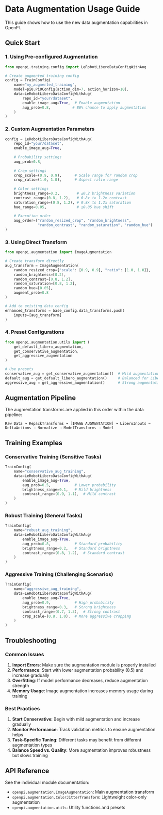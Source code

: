 # Data Augmentation Usage Guide

This guide shows how to use the new data augmentation capabilities in OpenPI.

## Quick Start

### 1. Using Pre-configured Augmentation

```python
from openpi.training.config import LeRobotLiberoDataConfigWithAug

# Create augmented training config
config = TrainConfig(
    name="my_augmented_training",
    model=pi0.Pi0Config(action_dim=7, action_horizon=10),
    data=LeRobotLiberoDataConfigWithAug(
        repo_id="your/dataset",
        enable_image_aug=True,  # Enable augmentation
        aug_prob=0.8,          # 80% chance to apply augmentation
    )
)
```

### 2. Custom Augmentation Parameters

```python
config = LeRobotLiberoDataConfigWithAug(
    repo_id="your/dataset",
    enable_image_aug=True,
    
    # Probability settings
    aug_prob=0.8,
    
    # Crop settings
    crop_scale=(0.9, 0.9),      # Scale range for random crop
    crop_ratio=(1.0, 1.0),      # Aspect ratio range
    
    # Color settings
    brightness_range=0.2,        # ±0.2 brightness variation
    contrast_range=(0.8, 1.2),   # 0.8x to 1.2x contrast
    saturation_range=(0.8, 1.2), # 0.8x to 1.2x saturation
    hue_range=0.05,              # ±0.05 hue shift
    
    # Execution order
    aug_order=("random_resized_crop", "random_brightness", 
               "random_contrast", "random_saturation", "random_hue")
)
```

### 3. Using Direct Transform

```python
from openpi.augmentation import ImageAugmentation

# Create transform directly
aug_transform = ImageAugmentation(
    random_resized_crop={"scale": [0.9, 0.9], "ratio": [1.0, 1.0]},
    random_brightness=[0.2],
    random_contrast=[0.8, 1.2],
    random_saturation=[0.8, 1.2],
    random_hue=[0.05],
    augment_prob=0.8
)

# Add to existing data config
enhanced_transforms = base_config.data_transforms.push(
    inputs=[aug_transform]
)
```

### 4. Preset Configurations

```python
from openpi.augmentation.utils import (
    get_default_libero_augmentation,
    get_conservative_augmentation,
    get_aggressive_augmentation
)

# Use presets
conservative_aug = get_conservative_augmentation()  # Mild augmentation
default_aug = get_default_libero_augmentation()     # Balanced for Libero
aggressive_aug = get_aggressive_augmentation()      # Strong augmentation
```

## Augmentation Pipeline

The augmentation transforms are applied in this order within the data pipeline:

```
Raw Data → RepackTransforms → [IMAGE AUGMENTATION] → LiberoInputs → DeltaActions → Normalize → ModelTransforms → Model
```

## Training Examples

### Conservative Training (Sensitive Tasks)
```python
TrainConfig(
    name="conservative_aug_training",
    data=LeRobotLiberoDataConfigWithAug(
        enable_image_aug=True,
        aug_prob=0.5,           # Lower probability
        brightness_range=0.1,   # Mild brightness
        contrast_range=(0.9, 1.1),  # Mild contrast
    )
)
```

### Robust Training (General Tasks)
```python
TrainConfig(
    name="robust_aug_training", 
    data=LeRobotLiberoDataConfigWithAug(
        enable_image_aug=True,
        aug_prob=0.8,           # Standard probability
        brightness_range=0.2,   # Standard brightness
        contrast_range=(0.8, 1.2),  # Standard contrast
    )
)
```

### Aggressive Training (Challenging Scenarios)
```python
TrainConfig(
    name="aggressive_aug_training",
    data=LeRobotLiberoDataConfigWithAug(
        enable_image_aug=True,
        aug_prob=0.9,           # High probability
        brightness_range=0.3,   # Strong brightness
        contrast_range=(0.7, 1.3),  # Strong contrast
        crop_scale=(0.8, 1.0),  # More aggressive cropping
    )
)
```

## Troubleshooting

### Common Issues

1. **Import Errors**: Make sure the augmentation module is properly installed
2. **Performance**: Start with lower augmentation probability (0.5) and increase gradually
3. **Overfitting**: If model performance decreases, reduce augmentation strength
4. **Memory Usage**: Image augmentation increases memory usage during training

### Best Practices

1. **Start Conservative**: Begin with mild augmentation and increase gradually
2. **Monitor Performance**: Track validation metrics to ensure augmentation helps
3. **Task-Specific Tuning**: Different tasks may benefit from different augmentation types
4. **Balance Speed vs. Quality**: More augmentation improves robustness but slows training

## API Reference

See the individual module documentation:
- `openpi.augmentation.ImageAugmentation`: Main augmentation transform
- `openpi.augmentation.ColorJitterTransform`: Lightweight color-only augmentation
- `openpi.augmentation.utils`: Utility functions and presets
